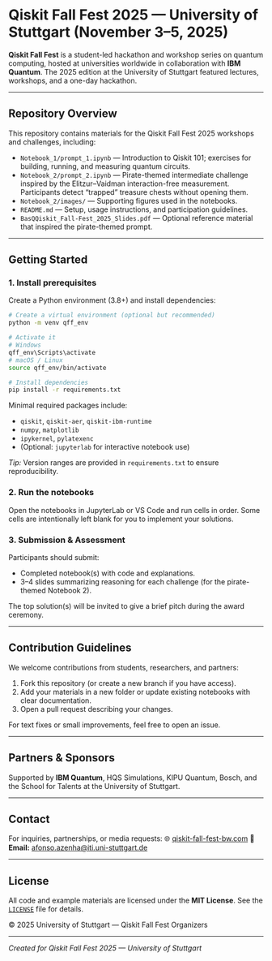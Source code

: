 # Qiskit Fall Fest 2025 — University of Stuttgart (November 3–5, 2025)

**Qiskit Fall Fest** is a student-led hackathon and workshop series on quantum computing, hosted at universities worldwide in collaboration with **IBM Quantum**. The 2025 edition at the University of Stuttgart featured lectures, workshops, and a one-day hackathon.

---

## Repository Overview

This repository contains materials for the Qiskit Fall Fest 2025 workshops and challenges, including:

* `Notebook_1/prompt_1.ipynb` — Introduction to Qiskit 101; exercises for building, running, and measuring quantum circuits.
* `Notebook_2/prompt_2.ipynb` — Pirate-themed intermediate challenge inspired by the Elitzur–Vaidman interaction-free measurement. Participants detect “trapped” treasure chests without opening them.
* `Notebook_2/images/` — Supporting figures used in the notebooks.
* `README.md` — Setup, usage instructions, and participation guidelines.
* `BasQQiskit_Fall-Fest_2025_Slides.pdf` — Optional reference material that inspired the pirate-themed prompt.

---

## Getting Started

### 1. Install prerequisites

Create a Python environment (3.8+) and install dependencies:

```bash
# Create a virtual environment (optional but recommended)
python -m venv qff_env

# Activate it
# Windows
qff_env\Scripts\activate
# macOS / Linux
source qff_env/bin/activate

# Install dependencies
pip install -r requirements.txt
```

Minimal required packages include:

* `qiskit`, `qiskit-aer`, `qiskit-ibm-runtime`
* `numpy`, `matplotlib`
* `ipykernel`, `pylatexenc`
* (Optional: `jupyterlab` for interactive notebook use)

*Tip:* Version ranges are provided in `requirements.txt` to ensure reproducibility.

### 2. Run the notebooks

Open the notebooks in JupyterLab or VS Code and run cells in order. Some cells are intentionally left blank for you to implement your solutions.

### 3. Submission & Assessment

Participants should submit:

* Completed notebook(s) with code and explanations.
* 3–4 slides summarizing reasoning for each challenge (for the pirate-themed Notebook 2).

The top solution(s) will be invited to give a brief pitch during the award ceremony.

---

## Contribution Guidelines

We welcome contributions from students, researchers, and partners:

1. Fork this repository (or create a new branch if you have access).
2. Add your materials in a new folder or update existing notebooks with clear documentation.
3. Open a pull request describing your changes.

For text fixes or small improvements, feel free to open an issue.

---

## Partners & Sponsors

Supported by **IBM Quantum**, HQS Simulations, KIPU Quantum, Bosch, and the School for Talents at the University of Stuttgart.

---

## Contact

For inquiries, partnerships, or media requests:
🌐 [qiskit-fall-fest-bw.com](https://qiskit-fall-fest-bw.com)
📧 **Email:** [afonso.azenha@iti.uni-stuttgart.de](mailto:afonso.azenha@iti.uni-stuttgart.de)

---

## License

All code and example materials are licensed under the **MIT License**.
See the [`LICENSE`](LICENSE) file for details.

© 2025 University of Stuttgart — Qiskit Fall Fest Organizers

---

*Created for Qiskit Fall Fest 2025 — University of Stuttgart*
